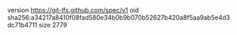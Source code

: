 version https://git-lfs.github.com/spec/v1
oid sha256:a34217a8410f08fad580e34b0b9b070b52627b420a8f5aa9ab5e4d3dc71b4711
size 2779
